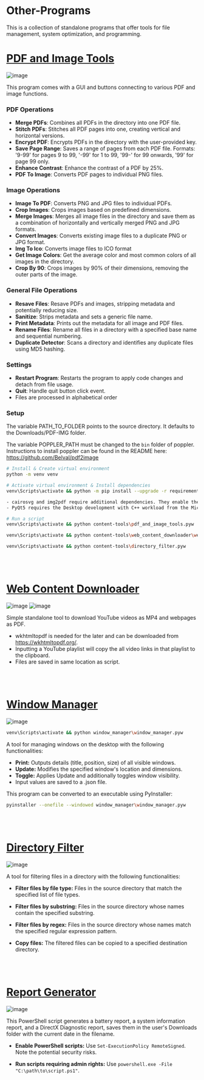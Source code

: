# Other-Programs

This is a collection of standalone programs that offer tools for file management, system optimization, and programming.

# [PDF and Image Tools](GUI-Applications/pdf_and_image_tools.pyw)

![image](https://github.com/jack-200/other-programs/assets/86848773/71a45eee-b12a-418b-ab6f-77007146ba91)

This program comes with a GUI and buttons connecting to various PDF and image functions.

### PDF Operations

* **Merge PDFs**: Combines all PDFs in the directory into one PDF file.
* **Stitch PDFs**: Stitches all PDF pages into one, creating vertical and horizontal versions.
* **Encrypt PDF**: Encrypts PDFs in the directory with the user-provided key.
* **Save Page Range**: Saves a range of pages from each PDF file. Formats: '9-99' for pages 9 to 99, '-99' for 1 to
  99, '99-' for 99 onwards, '99' for page 99 only.
* **Enhance Contrast**: Enhance the contrast of a PDF by 25%.
* **PDF To Image**: Converts PDF pages to individual PNG files.

### Image Operations

* **Image To PDF**: Converts PNG and JPG files to individual PDFs.
* **Crop Images**: Crops images based on predefined dimensions.
* **Merge Images**: Merges all image files in the directory and save them as a combination of horizontally and
  vertically merged PNG and JPG formats.
* **Convert Images**: Converts existing image files to a duplicate PNG or JPG format.
* **Img To Ico**: Converts image files to ICO format
* **Get Image Colors**: Get the average color and most common colors of all images in the directory.
* **Crop By 90**: Crops images by 90% of their dimensions, removing the outer parts of the image.

### General File Operations

* **Resave Files**: Resave PDFs and images, stripping metadata and potentially reducing size.
* **Sanitize**: Strips metadata and sets a generic file name.
* **Print Metadata**: Prints out the metadata for all image and PDF files.
* **Rename Files**: Rename all files in a directory with a specified base name and sequential numbering.
* **Duplicate Detector**: Scans a directory and identifies any duplicate files using MD5 hashing.

### Settings

* **Restart Program**: Restarts the program to apply code changes and detach from file usage.
* **Quit**: Handle quit button click event.
* Files are processed in alphabetical order

### Setup

The variable PATH_TO_FOLDER points to the source directory. It defaults to the Downloads/PDF-IMG folder.

The variable POPPLER_PATH must be changed to the ```bin``` folder of poppler. Instructions to install poppler can be
found in the README here: https://github.com/Belval/pdf2image

```bash
# Install & Create virtual environment
python -m venv venv

# Activate virtual environment & Install dependencies
venv\Scripts\activate && python -m pip install --upgrade -r requirements.txt

- cairosvg and img2pdf require additional dependencies. They enable the conversion of SVG files to PNG and increase the contrast of PDFs.
- PyQt5 requires the Desktop development with C++ workload from the Microsoft C++ Build Tools [https://visualstudio.microsoft.com/visual-cpp-build-tools/].

# Run a script
venv\Scripts\activate && python content-tools\pdf_and_image_tools.pyw

venv\Scripts\activate && python content-tools\web_content_downloader\web_content_downloader.py

venv\Scripts\activate && python content-tools\directory_filter.pyw
```

<br><br>

# [Web Content Downloader](GUI-Applications/web_content_downloader/web_content_downloader.py)

![image](https://github.com/jack-200/other-programs/assets/86848773/f61602b8-f7b5-4e7f-a7c1-36cd3c115d47)
![image](https://github.com/jack-200/Other-Programs/assets/86848773/3933d1f2-21cb-4f3e-92cc-15de7be5c46b)

Simple standalone tool to download YouTube videos as MP4 and webpages as PDF.

* wkhtmltopdf is needed for the later and can be downloaded from https://wkhtmltopdf.org/.
* Inputting a YouTube playlist will copy the all video links in that playlist to the clipboard.
* Files are saved in same location as script.

<br><br>

# [Window Manager](window_manager\window_manager.pyw)

![image](https://github.com/jack-200/other-programs/assets/86848773/fdedc72a-0016-46e0-8cb8-ab6aac16fd14)

```bash
venv\Scripts\activate && python window_manager\window_manager.pyw
```

A tool for managing windows on the desktop with the following functionalities:

* **Print:** Outputs details (title, position, size) of all visible windows.
* **Update:** Modifies the specified window's location and dimensions.
* **Toggle:** Applies Update and additionally toggles window visibility.
* Input values are saved to a .json file.

This program can be converted to an executable using PyInstaller:

```bash
pyinstaller --onefile --windowed window_manager\window_manager.pyw
```

<br><br>

# [Directory Filter](GUI-Applications/directory_filter.pyw)

![image](https://github.com/jack-200/other-programs/assets/86848773/4d4429af-28c5-4db4-a068-150aab34edf2)

A tool for filtering files in a directory with the following functionalities:

* **Filter files by file type:** Files in the source directory that match the specified list of file types.

* **Filter files by substring:** Files in the source directory whose names contain the specified substring.

* **Filter files by regex:** Files in the source directory whose names match the specified regular expression pattern.

* **Copy files:** The filtered files can be copied to a specified destination directory.

<br><br>

# [Report Generator](shell-scripts/ReportGenerator.ps1)

![image](https://github.com/jack-200/other-programs/assets/86848773/43e68edb-0c8f-4773-a053-147f9e04e3c2)

This PowerShell script generates a battery report, a system information report, and a DirectX Diagnostic report, saves
them in the user's Downloads folder with the current date in the filename.

* **Enable PowerShell scripts:** Use `Set-ExecutionPolicy RemoteSigned`. Note the potential security risks.

* **Run scripts requiring admin rights:** Use `powershell.exe -File "C:\path\to\script.ps1"`.
